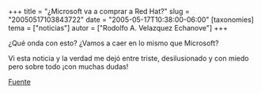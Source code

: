 +++
title = "¿Microsoft va a comprar a Red Hat?"
slug = "20050517103843722"
date = "2005-05-17T10:38:00-06:00"
[taxonomies]
tema = ["noticias"]
autor = ["Rodolfo A. Velazquez Echanove"]
+++

¿Qué onda con esto? ¿Vamos a caer en lo mismo que Microsoft?

Vi esta noticia y la verdad me dejó entre triste, desilusionado y con
miedo pero sobre todo ¡con muchas dudas!

[Fuente](http://linux.slashdot.org/linux/05/05/16/1758249.shtml?tid=109&tid=163&tid=110&tid=98&tid=218)

